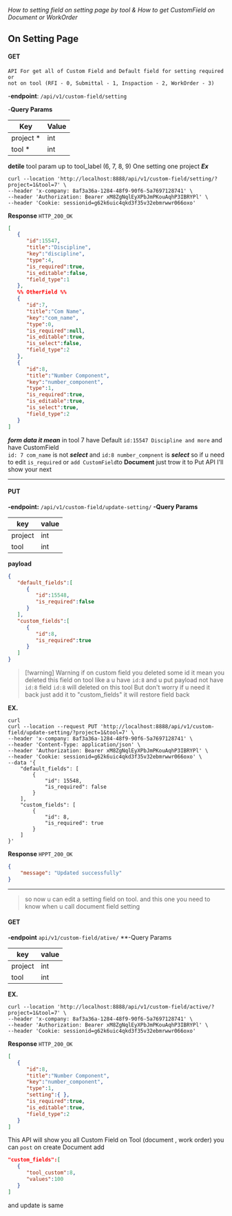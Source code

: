 *How to setting field on setting page by tool*
*& How to get CustomField on Document or WorkOrder*

## On Setting Page
#### GET
	API For get all of Custom Field and Default field for setting required or 
	not on tool (RFI - 0, Submittal - 1, Inspaction - 2, WorkOrder - 3)

-**endpoint**: `/api/v1/custom-field/setting`

-**Query Params**

| Key       | Value |
| --------- | ----- |
| project * | int   |
| tool *    | int   |
**detile**
	tool param up to tool_label (6, 7, 8, 9)
	One setting one project 
***Ex***
```cURL
curl --location 'http://localhost:8888/api/v1/custom-field/setting/?project=1&tool=7' \
--header 'x-company: 8af3a36a-1284-48f9-90f6-5a7697128741' \
--header 'Authorization: Bearer xM8ZgNqlEyXPbJmPKouAqhP3IBRYPl' \
--header 'Cookie: sessionid=g62k6uic4qkd3f35v32ebmrwwr066oxo'
```

**Response**
`HTTP_200_OK `

```json
[
   {
      "id":15547,
      "title":"Discipline",
      "key":"discipline",
      "type":4,
      "is_required":true,
      "is_editable":false,
      "field_type":1
   }, 
   %% OtherField %%
   {
      "id":7,
      "title":"Com Name",
      "key":"com_name",
      "type":0,
      "is_required":null,
      "is_editable":true,
      "is_select":false,
      "field_type":2
   },
   {
      "id":8,
      "title":"Number Component",
      "key":"number_component",
      "type":1,
      "is_required":true,
      "is_editable":true,
      "is_select":true,
      "field_type":2
   }
]
```

***form data it mean***
	in tool 7 have Default `id:15547 Discipline and more` and have CustomField  
	`id: 7 com_name` is not ***select*** and `id:8 number_compnent` is ***select*** 
	so if u need to edit `is_required` or `add CustomField`to **Document** just trow it to Put API I'll show your next
_________
#### PUT
**-endpoint:** `/api/v1/custom-field/update-setting/`
**-Query Params**

| key     | value |
| ------- | ----- |
| project | int   |
| tool    | int   |

**payload**
```json
{
   "default_fields":[
      {
         "id":15548,
         "is_required":false
      }
   ],
   "custom_fields":[
      {
         "id":8,
         "is_required":true
      }
   ]
}
```

> [!warning] Warning
> if on custom field you deleted some id it mean you deleted this field on tool like a u have `id:8` and u put payload not have `id:8` field `id:8` will deleted on this tool 
> But don't worry if u need it back just add it to "custom_fields" it will restore field back


**EX.**
```
curl
curl --location --request PUT 'http://localhost:8888/api/v1/custom-field/update-setting/?project=1&tool=7' \
--header 'x-company: 8af3a36a-1284-48f9-90f6-5a7697128741' \
--header 'Content-Type: application/json' \
--header 'Authorization: Bearer xM8ZgNqlEyXPbJmPKouAqhP3IBRYPl' \
--header 'Cookie: sessionid=g62k6uic4qkd3f35v32ebmrwwr066oxo' \
--data '{
    "default_fields": [
        {
            "id": 15548,
            "is_required": false
        }
    ],
    "custom_fields": [
        {
            "id": 8,
            "is_required": true
        }
    ]
}'
```

**Response**
`HPPT_200_OK`
```Json
{
	"message": "Updated successfully"
}
```

--------
> so now u can edit a setting field on tool.
> and this one you need to know when u call document field setting

#### GET 
**-endpoint** `api/v1/custom-field/ative/`
**-Query Params

| key     | value |
| ------- | ----- |
| project | int   |
| tool    | int   |
**EX.**
```curl
curl --location 'http://localhost:8888/api/v1/custom-field/active/?project=1&tool=7' \
--header 'x-company: 8af3a36a-1284-48f9-90f6-5a7697128741' \
--header 'Authorization: Bearer xM8ZgNqlEyXPbJmPKouAqhP3IBRYPl' \
--header 'Cookie: sessionid=g62k6uic4qkd3f35v32ebmrwwr066oxo'
```

**Response**
`HTTP_200_OK`

```Json
[
   {
      "id":8,
      "title":"Number Component",
      "key":"number_component",
      "type":1,
      "setting":{ },
      "is_required":true,
      "is_editable":true,
      "field_type":2
   }
]
```


This API will show you all Custom Field on Tool (document , work order)
you can `post` on create Document add 
```json
"custom_fields":[
   {
      "tool_custom":8,
      "values":100
   }
]
```

and update is same